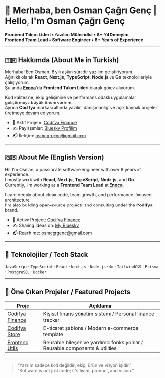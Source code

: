 # 👋 Merhaba, ben Osman Çağrı Genç | Hello, I'm Osman Çağrı Genç

**Frontend Takım Lideri • Yazılım Mühendisi • 8+ Yıl Deneyim**  
**Frontend Team Lead • Software Engineer • 8+ Years of Experience**

---

## 🇹🇷 Hakkımda (About Me in Turkish)

Merhaba! Ben Osman. 8 yılı aşkın süredir yazılım geliştiriyorum.  
Ağırlıklı olarak **React**, **Next.js**, **TypeScript**, **Node.js** ve **Go** teknolojileriyle çalışıyorum.  
Şu anda [**Enoca**](https://www.enoca.com)'da **Frontend Takım Lideri** olarak görev alıyorum.

Kod kalitesine, ekip gelişimine ve performans odaklı uygulamalar geliştirmeye büyük önem veririm.  
Ayrıca **Codifya** markası altında yazılım danışmanlığı ve açık kaynak projeler üretmeye devam ediyorum.

- 🔭 Aktif Projem: [Codifya Finance](https://github.com/osmcgrgenc/codifya-finance)
- ✍️ Paylaşımlar: [Bluesky Profilim](https://bsky.app/profile/osmcgrgenc.bsky.social)
- 📬 İletişim: osmcgrgenc@gmail.com

---

## 🇬🇧 About Me (English Version)

Hi! I'm Osman, a passionate software engineer with over 8 years of experience.  
I mostly work with **React**, **Next.js**, **TypeScript**, **Node.js**, and **Go**.  
Currently, I'm working as a **Frontend Team Lead** at [**Enoca**](https://www.enoca.com).

I care deeply about clean code, team growth, and performance-focused architecture.  
I'm also building open-source projects and consulting under the **Codifya** brand.

- 🔭 Active Project: [Codifya Finance](https://github.com/osmcgrgenc/codifya-finance)
- ✍️ Sharing ideas on: [My Bluesky](https://bsky.app/profile/osmcgrgenc.bsky.social)
- 📬 Reach me: osmcgrgenc@gmail.com

---

## 🚀 Teknolojiler / Tech Stack

`JavaScript` · `TypeScript` · `React` · `Next.js` · `Node.js` · `Go` · `TailwindCSS` · `Prisma` · `PostgreSQL` · `Docker`

---

## 📌 Öne Çıkan Projeler / Featured Projects

| Proje | Açıklama |
|-------|----------|
| [Codifya Finance](https://github.com/osmcgrgenc/codifya-finance) | Kişisel finans yönetim sistemi / Personal finance tracker |
| [Codifya Store](https://github.com/osmcgrgenc/codifya-store) | E-ticaret şablonu / Modern e-commerce template |
| [Frontend Utils](https://github.com/osmcgrgenc/frontend-utils) | Reusable bileşen ve yardımcı fonksiyonlar / Reusable components & utilities |

---

> “Yazılım sadece kod değildir; ekip, ürün ve vizyon işidir.”  
> "Software is not just code; it's team, product, and vision."
